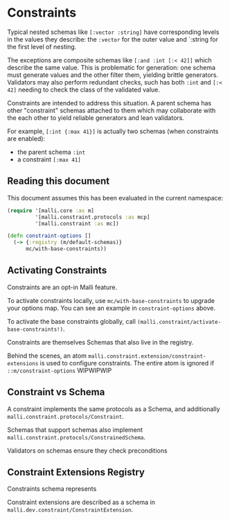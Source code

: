 # Constraints

Typical nested schemas like `[:vector :string]` have corresponding
levels in the values they describe: the `:vector` for the outer
value and `:string for the first level of nesting.

The exceptions are composite schemas like `[:and :int [:< 42]]` which
describe the same value. This is problematic for generation: one
schema must generate values and the other filter them, yielding brittle
generators. Validators may also perform redundant checks, such has both
`:int` and `[:< 42]` needing to check the class of the validated value.

Constraints are intended to address this situation. A parent schema
has other "constraint" schemas attached to them which may collaborate
with the each other to yield reliable generators and lean validators.

For example, `[:int {:max 41}]` is actually two schemas (when constraints are enabled):
- the parent schema `:int`
- a constraint `[:max 41]`

## Reading this document

This document assumes this has been evaluated in the current namespace:

```clojure
(require '[malli.core :as m]
         '[malli.constraint.protocols :as mcp]
         '[malli.constraint :as mc])

(defn constraint-options []
  (-> {:registry (m/default-schemas)}
      mc/with-base-constraints))
```

## Activating Constraints

Constraints are an opt-in Malli feature. 

To activate constraints locally, use `mc/with-base-constraints` to upgrade
your options map. You can see an example in `constraint-options` above.

To activate the base constraints globally, call `(malli.constraint/activate-base-constraints!)`.

Constraints are themselves Schemas that also live in the registry.

Behind the scenes, an atom `malli.constraint.extension/constraint-extensions`
is used to configure constraints. The entire atom is ignored if `::m/constraint-options`
WIPWIPWIP


## Constraint vs Schema

A constraint implements the same protocols as a Schema, and additionally
`malli.constraint.protocols/Constraint`.

Schemas that support schemas also implement
`malli.constraint.protocols/ConstrainedSchema`.

Validators on schemas ensure they check preconditions

## Constraint Extensions Registry

Constraints  schema represents

Constraint extensions are described as a schema in `malli.dev.constraint/ConstraintExtension`.
